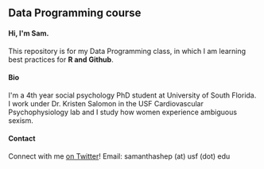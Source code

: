 ## Data Programming course

#### Hi, I'm Sam.

This repository is for my Data Programming class, in which I am learning best practices for **R and Github**.

#### Bio

I'm a 4th year social psychology PhD student at University of South Florida. I work under Dr. Kristen Salomon in the USF Cardiovascular Psychophysiology lab and I study how women experience ambiguous sexism.

#### Contact
Connect with me [on Twitter](https://twitter.com/SamLShep)!
Email: samanthashep (at) usf (dot) edu
